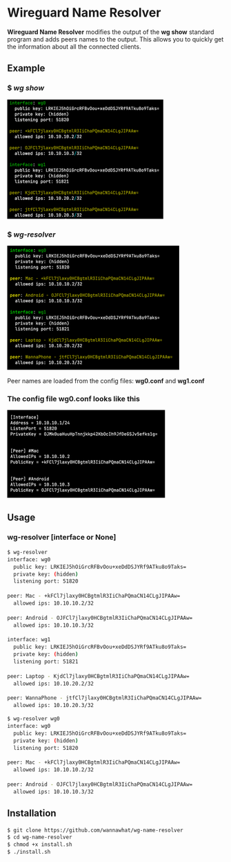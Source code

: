 # Wireguard Name Resolver

**Wireguard Name Resolver** modifies the output of the **wg show** standard program and adds peers names to the output. This allows you to quickly get the information about all the connected clients.


## Example
### $ _wg show_

![img.png](img/img.png)


### $ _wg-resolver_

![img_1.png](img/img_1.png)

Peer names are loaded from the config files: **wg0.conf** and **wg1.conf**

### The config file **wg0.conf** looks like this

![img_2.png](img/img_2.png)


## Usage

### **wg-resolver** [interface or None]

```bash
$ wg-resolver
interface: wg0
  public key: LRKIEJ5hOiGrcRFBvOou+xeDdDSJYRf9ATku8o9Taks=
  private key: (hidden)
  listening port: 51820

peer: Mac - +kFCl7jlaxy0HCBgtmlR3IiChaPQmaCN14CLgJIPAAw=
  allowed ips: 10.10.10.2/32

peer: Android - OJFCl7jlaxy0HCBgtmlR3IiChaPQmaCN14CLgJIPAAw=
  allowed ips: 10.10.10.3/32

interface: wg1
  public key: LRKIEJ5hOiGrcRFBvOou+xeDdDSJYRf9ATku8o9Taks=
  private key: (hidden)
  listening port: 51821

peer: Laptop - KjdCl7jlaxy0HCBgtmlR3IiChaPQmaCN14CLgJIPAAw=
  allowed ips: 10.10.20.2/32

peer: WannaPhone - jtfCl7jlaxy0HCBgtmlR3IiChaPQmaCN14CLgJIPAAw=
  allowed ips: 10.10.20.3/32
```

```bash
$ wg-resolver wg0
interface: wg0
  public key: LRKIEJ5hOiGrcRFBvOou+xeDdDSJYRf9ATku8o9Taks=
  private key: (hidden)
  listening port: 51820

peer: Mac - +kFCl7jlaxy0HCBgtmlR3IiChaPQmaCN14CLgJIPAAw=
  allowed ips: 10.10.10.2/32

peer: Android - OJFCl7jlaxy0HCBgtmlR3IiChaPQmaCN14CLgJIPAAw=
  allowed ips: 10.10.10.3/32
```

## Installation

```bash
$ git clone https://github.com/wannawhat/wg-name-resolver
$ cd wg-name-resolver
$ chmod +x install.sh
$ ./install.sh
```